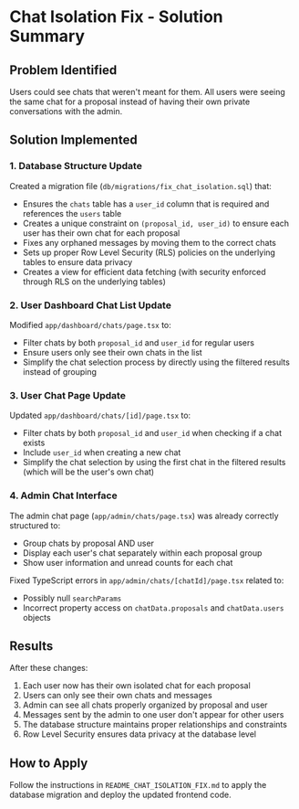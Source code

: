 # Chat Isolation Fix - Solution Summary

## Problem Identified

Users could see chats that weren't meant for them. All users were seeing the same chat for a proposal instead of having their own private conversations with the admin.

## Solution Implemented

### 1. Database Structure Update

Created a migration file (`db/migrations/fix_chat_isolation.sql`) that:

- Ensures the `chats` table has a `user_id` column that is required and references the `users` table
- Creates a unique constraint on `(proposal_id, user_id)` to ensure each user has their own chat for each proposal
- Fixes any orphaned messages by moving them to the correct chats
- Sets up proper Row Level Security (RLS) policies on the underlying tables to ensure data privacy
- Creates a view for efficient data fetching (with security enforced through RLS on the underlying tables)

### 2. User Dashboard Chat List Update

Modified `app/dashboard/chats/page.tsx` to:

- Filter chats by both `proposal_id` and `user_id` for regular users
- Ensure users only see their own chats in the list
- Simplify the chat selection process by directly using the filtered results instead of grouping

### 3. User Chat Page Update

Updated `app/dashboard/chats/[id]/page.tsx` to:

- Filter chats by both `proposal_id` and `user_id` when checking if a chat exists
- Include `user_id` when creating a new chat
- Simplify the chat selection by using the first chat in the filtered results (which will be the user's own chat)

### 4. Admin Chat Interface

The admin chat page (`app/admin/chats/page.tsx`) was already correctly structured to:

- Group chats by proposal AND user
- Display each user's chat separately within each proposal group
- Show user information and unread counts for each chat

Fixed TypeScript errors in `app/admin/chats/[chatId]/page.tsx` related to:

- Possibly null `searchParams`
- Incorrect property access on `chatData.proposals` and `chatData.users` objects

## Results

After these changes:

1. Each user now has their own isolated chat for each proposal
2. Users can only see their own chats and messages
3. Admin can see all chats properly organized by proposal and user
4. Messages sent by the admin to one user don't appear for other users
5. The database structure maintains proper relationships and constraints
6. Row Level Security ensures data privacy at the database level

## How to Apply

Follow the instructions in `README_CHAT_ISOLATION_FIX.md` to apply the database migration and deploy the updated frontend code.